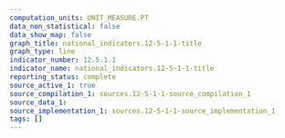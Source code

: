 ```yaml
---
computation_units: UNIT_MEASURE.PT
data_non_statistical: false
data_show_map: false
graph_title: national_indicators.12-5-1-1-title
graph_type: line
indicator_number: 12.5.1.1
indicator_name: national_indicators.12-5-1-1-title
reporting_status: complete
source_active_1: true
source_compilation_1: sources.12-5-1-1-source_compilation_1
source_data_1:
source_implementation_1: sources.12-5-1-1-source_implementation_1
tags: []
---
```

